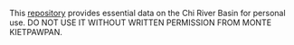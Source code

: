 This [repository](https://kietpawpan.github.io/ChiBasin/) provides essential data on the Chi River Basin for personal use. DO NOT USE IT WITHOUT WRITTEN PERMISSION FROM MONTE KIETPAWPAN.
